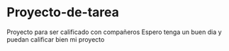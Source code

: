 # Proyecto-de-tarea
Proyecto para ser calificado con compañeros
Espero tenga un buen dia y puedan calificar bien mi proyecto
